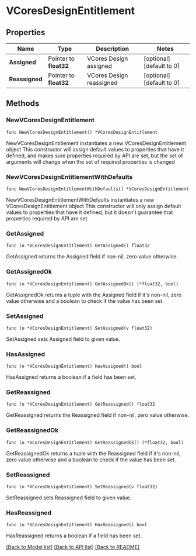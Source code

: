 # VCoresDesignEntitlement

## Properties

Name | Type | Description | Notes
------------ | ------------- | ------------- | -------------
**Assigned** | Pointer to **float32** | VCores Design assigned | [optional] [default to 0]
**Reassigned** | Pointer to **float32** | VCores Design reassigned | [optional] [default to 0]

## Methods

### NewVCoresDesignEntitlement

`func NewVCoresDesignEntitlement() *VCoresDesignEntitlement`

NewVCoresDesignEntitlement instantiates a new VCoresDesignEntitlement object
This constructor will assign default values to properties that have it defined,
and makes sure properties required by API are set, but the set of arguments
will change when the set of required properties is changed

### NewVCoresDesignEntitlementWithDefaults

`func NewVCoresDesignEntitlementWithDefaults() *VCoresDesignEntitlement`

NewVCoresDesignEntitlementWithDefaults instantiates a new VCoresDesignEntitlement object
This constructor will only assign default values to properties that have it defined,
but it doesn't guarantee that properties required by API are set

### GetAssigned

`func (o *VCoresDesignEntitlement) GetAssigned() float32`

GetAssigned returns the Assigned field if non-nil, zero value otherwise.

### GetAssignedOk

`func (o *VCoresDesignEntitlement) GetAssignedOk() (*float32, bool)`

GetAssignedOk returns a tuple with the Assigned field if it's non-nil, zero value otherwise
and a boolean to check if the value has been set.

### SetAssigned

`func (o *VCoresDesignEntitlement) SetAssigned(v float32)`

SetAssigned sets Assigned field to given value.

### HasAssigned

`func (o *VCoresDesignEntitlement) HasAssigned() bool`

HasAssigned returns a boolean if a field has been set.

### GetReassigned

`func (o *VCoresDesignEntitlement) GetReassigned() float32`

GetReassigned returns the Reassigned field if non-nil, zero value otherwise.

### GetReassignedOk

`func (o *VCoresDesignEntitlement) GetReassignedOk() (*float32, bool)`

GetReassignedOk returns a tuple with the Reassigned field if it's non-nil, zero value otherwise
and a boolean to check if the value has been set.

### SetReassigned

`func (o *VCoresDesignEntitlement) SetReassigned(v float32)`

SetReassigned sets Reassigned field to given value.

### HasReassigned

`func (o *VCoresDesignEntitlement) HasReassigned() bool`

HasReassigned returns a boolean if a field has been set.


[[Back to Model list]](../README.md#documentation-for-models) [[Back to API list]](../README.md#documentation-for-api-endpoints) [[Back to README]](../README.md)


